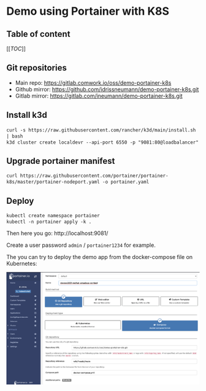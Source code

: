 # Demo using Portainer with K8S

## Table of content

[[_TOC_]]

## Git repositories

* Main repo: https://gitlab.comwork.io/oss/demo-portainer-k8s
* Github mirror: https://github.com/idrissneumann/demo-portainer-k8s.git
* Gitlab mirror: https://gitlab.com/ineumann/demo-portainer-k8s.git

## Install k3d

```shell
curl -s https://raw.githubusercontent.com/rancher/k3d/main/install.sh | bash
k3d cluster create localdevr --api-port 6550 -p "9081:80@loadbalancer"
```

## Upgrade portainer manifest

```shell
curl https://raw.githubusercontent.com/portainer/portainer-k8s/master/portainer-nodeport.yaml -o portainer.yaml
```

## Deploy

```shell
kubectl create namespace portainer
kubectl -n portainer apply -k .
```

Then here you go: http://localhost:9081/

Create a user password `admin` / `portainer1234` for example.

The you can try to deploy the demo app from the docker-compose file on Kubernetes:

![deployment-docker-compose](./img/deployment-docker-compose.png)
